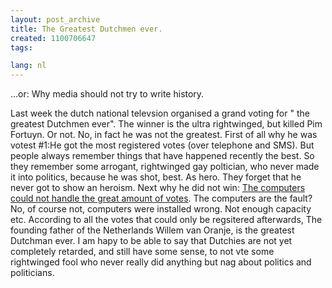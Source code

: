 ```yaml
---
layout: post_archive
title: The Greatest Dutchmen ever.
created: 1100706647
tags:

lang: nl
---
```

...or: Why media should not try to write history.

Last week the dutch national televsion organised a grand voting for " the greatest Dutchmen ever". The winner is the ultra rightwinged, but killed Pim Fortuyn. Or not. No, in fact he was not the greatest. First of all why he was votest #1:He got the most registered votes (over telephone and SMS). But people always remember things that have happened recently the best. So they remember some arrogant, rightwinged gay poltician, who never made it into politics, because he was shot, best. As hero. They forget that he never got to show an heroism. Next why he did not win: [The computers could not handle the great amount of votes](http://webwereld.nl/nieuws/20036.phtml). The computers are the fault? No, of course not, computers were installed wrong. Not enough capacity etc. According to all the votes that could only be regsitered afterwards, The founding father of the Netherlands Willem  van Oranje, is the greatest Dutchman ever. I am hapy to be able to say that Dutchies are not yet completely retarded, and still have some sense, to not vte some rightwinged fool who never really did anything but nag about politics and politicians. 
